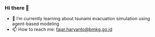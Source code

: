 ### Hi there 👋

- 🌱 I’m currently learning about tsunami evacuation simulation using agent-based modeling
- 📫 How to reach me: fajar.haryanto@bmkg.go.id

